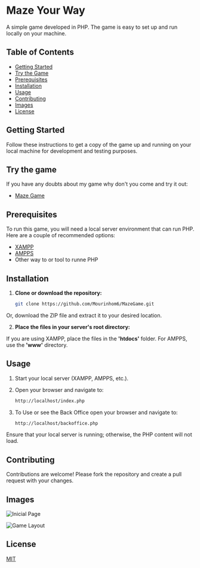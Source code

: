 
# Maze Your Way

A simple game developed in PHP. The game is easy to set up and run locally on your machine.

## Table of Contents

- [Getting Started](#getting-started)
- [Try the Game](#try-game)
- [Prerequisites](#prerequisites)
- [Installation](#installation)
- [Usage](#usage)
- [Contributing](#contributing)
- [Images](#images)
- [License](#license)
## Getting Started

Follow these instructions to get a copy of the game up and running on your local machine for development and testing purposes.

## Try the game
If you have any doubts about my game why don't you come and try it out:
- [Maze Game](http://mazegame.rf.gd/)

## Prerequisites

To run this game, you will need a local server environment that can run PHP. Here are a couple of recommended options:

- [XAMPP](https://www.apachefriends.org/index.html)
- [AMPPS](https://ampps.com/)
- Other way to or tool to runne PHP

## Installation

1. **Clone or download the repository:**

   ```bash
   git clone https://github.com/Mourinhom6/MazeGame.git

Or, download the ZIP file and extract it to your desired location.

2. **Place the files in your server's root directory:**

If you are using XAMPP, place the files in the **'htdocs'** folder. For AMPPS, use the **'www'** directory.

## Usage

1. Start your local server (XAMPP, AMPPS, etc.).

2. Open your browser and navigate to:

   ```bash
   http://localhost/index.php


3. To Use or see the Back Office open your browser and navigate to:

   ```bash
   http://localhost/backoffice.php

Ensure that your local server is running; otherwise, the PHP content will not load.

## Contributing
Contributions are welcome! Please fork the repository and create a pull request with your changes.

## Images

![Inicial Page](Maze_fisrtpage.png) 


![Game Layout](Maze_game_layout.png) 

## License

[MIT](https://choosealicense.com/licenses/mit/)


